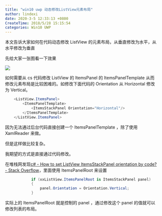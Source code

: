 ```yaml
---
title: "win10 uwp 动态修改ListView元素布局"
author: lindexi
date: 2020-3-5 12:33:13 +0800
CreateTime: 2018/5/28 15:15:54
categories: Win10 UWP
---
```


本文告诉大家如何在代码动态修改 ListView 的元素布局，从垂直修改为水平，从水平修改为垂直

<!--more-->


<!-- CreateTime:2018/5/28 15:15:54 -->

<!-- csdn -->

先给大家一张图看一下效果

<!-- ![](image/win10 uwp 动态修改ListView元素布局/win10 uwp 动态修改ListView元素布局0.gif) -->

![](https://i.loli.net/2018/05/28/5b0ba63daa55c.gif)

如何需要从 cs 代码修改 ListView 的 ItemsPanel 的 ItemsPanelTemplate 从而修改元素布局是比较困难的。如修改下面代码的 Orientation 从 Horizontal 修改为 Vertical。

```csharp
    <ListView.ItemsPanel>
        <ItemsPanelTemplate>
            <ItemsStackPanel Orientation="Horizontal"/>
        </ItemsPanelTemplate>
    </ListView.ItemsPanel>
```

因为无法通过后台代码直接创建一个 ItemsPanelTemplate ，除了使用 XamlReader 来做。

但是这样做比较复杂。

我期望的方式是直接通过代码修改。

在堆栈网发现[c# - How to set ListView ItemsStackPanel orientation by code? - Stack Overflow](https://stackoverflow.com/questions/50553480/how-to-set-listview-itemsstackpanel-orientation-by-code )，里面使用 ItemsPanelRoot 来设置

```csharp
            if (xxListView.ItemsPanelRoot is ItemsStackPanel panel)
            {
                panel.Orientation = Orientation.Vertical;
            }
```

实际上的 ItemsPanelRoot 就是控制的 panel ，通过修改这个 panel 的值就可以修改列表的布局。


